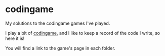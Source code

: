# codingame
My solutions to the codingame games I've played.

I play a bit of [codingame](https://www.codingame.com/), and I like to keep a record of the code I write, so here it is!

You will find a link to the game's page in each folder.
